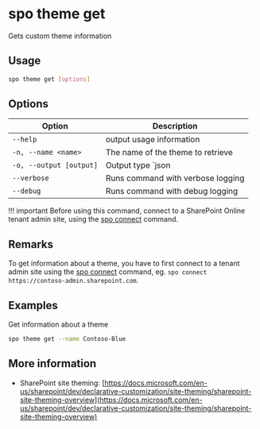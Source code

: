 # spo theme get

Gets custom theme information

## Usage

```sh
spo theme get [options]
```

## Options

Option|Description
------|-----------
`--help`|output usage information
`-n, --name <name>`|The name of the theme to retrieve
`-o, --output [output]`|Output type `json|text` Default `text`
`--verbose`|Runs command with verbose logging
`--debug`|Runs command with debug logging

!!! important
    Before using this command, connect to a SharePoint Online tenant admin site, using the [spo connect](../connect.md) command.

## Remarks

To get information about a theme, you have to first connect to a tenant admin site using the [spo connect](../connect.md) command, eg. `spo connect https://contoso-admin.sharepoint.com`.

## Examples

Get information about a theme

```sh
spo theme get --name Contoso-Blue
```

## More information

- SharePoint site theming: [https://docs.microsoft.com/en-us/sharepoint/dev/declarative-customization/site-theming/sharepoint-site-theming-overview](https://docs.microsoft.com/en-us/sharepoint/dev/declarative-customization/site-theming/sharepoint-site-theming-overview)